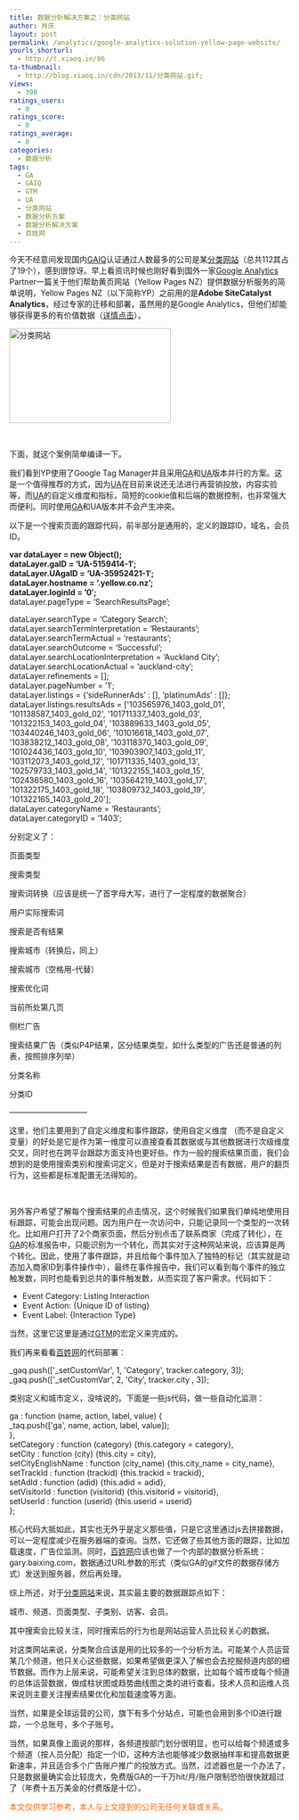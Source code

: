 ```yaml
---
title: 数据分析解决方案之：分类网站
author: 肖庆
layout: post
permalink: /analytics/google-analytics-solution-yellow-page-website/
yourls_shorturl:
  - http://t.xiaoq.in/86
ta-thumbnail:
  - http://blog.xiaoq.in/cdn/2013/11/分类网站.gif;
views:
  - 398
ratings_users:
  - 0
ratings_score:
  - 0
ratings_average:
  - 0
categories:
  - 数据分析
tags:
  - GA
  - GAIQ
  - GTM
  - UA
  - 分类网站
  - 数据分析方案
  - 数据分析解决方案
  - 百姓网
---
```

今天不经意间发现国内<span class='wp_keywordlink_affiliate'><a href="http://blog.xiaoq.in/tag/gaiq/" title="查看GAIQ中的全部文章" target="_blank">GAIQ</a></span>认证通过人数最多的公司是某<span class='wp_keywordlink_affiliate'><a href="http://blog.xiaoq.in/tag/%e5%88%86%e7%b1%bb%e7%bd%91%e7%ab%99/" title="查看分类网站中的全部文章" target="_blank">分类网站</a></span>（总共112其占了19个），感到很惊讶。早上看资讯时候也刚好看到国外一家<span class='wp_keywordlink'><a href="http://blog.xiaoq.in/google-analytics/" title="Google Analytics" target="_blank">Google Analytics</a></span> Partner一篇关于他们帮助黄页网站（Yellow Pages NZ）提供数据分析服务的简单说明，Yellow Pages NZ（以下简称YP）之前用的是**Adobe SiteCatalyst Analytics**，经过专家的迁移和部署，虽然用的是Google Analytics，但他们却能够获得更多的有价值数据（<a title="Yellow Pages Group New Zealand Upgrades to Universal Analytics" href="http://www.blastam.com/blog/index.php/2013/05/universal-analytics-yellowpages/" target="_blank">详情点击</a>）。

<img class="alignnone size-full wp-image-1436" alt="分类网站" src="http://blog.xiaoq.in/cdn/2013/11/分类网站.gif" width="290" height="170" />

&nbsp;

下面，就这个案例简单编译一下。

我们看到YP使用了Google Tag Manager并且采用<span class='wp_keywordlink_affiliate'><a href="http://blog.xiaoq.in/tag/ga/" title="查看GA中的全部文章" target="_blank">GA</a></span>和<span class='wp_keywordlink_affiliate'><a href="http://blog.xiaoq.in/tag/ua/" title="查看UA中的全部文章" target="_blank">UA</a></span>版本并行的方案。这是一个值得推荐的方式，因为<span class='wp_keywordlink_affiliate'><a href="http://blog.xiaoq.in/tag/ua/" title="查看UA中的全部文章" target="_blank">UA</a></span>在目前来说还无法进行再营销投放，内容实验等，而<span class='wp_keywordlink_affiliate'><a href="http://blog.xiaoq.in/tag/ua/" title="查看UA中的全部文章" target="_blank">UA</a></span>的自定义维度和指标，简短的cookie值和后端的数据控制，也非常强大而便利。同时使用<span class='wp_keywordlink_affiliate'><a href="http://blog.xiaoq.in/tag/ga/" title="查看GA中的全部文章" target="_blank">GA</a></span>和UA版本并不会产生冲突。

以下是一个搜索页面的跟踪代码，前半部分是通用的，定义的跟踪ID，域名，会员ID。

**var dataLayer = new Object();**  
**dataLayer.gaID = &#8216;UA-5159414-1&#8242;;**  
**dataLayer.UAgaID = &#8216;UA-35952421-1&#8242;;**  
**dataLayer.hostname = &#8216;.yellow.co.nz&#8217;;**  
**dataLayer.loginId = &#8217;0&#8242;;**  
dataLayer.pageType = &#8216;SearchResultsPage&#8217;;

dataLayer.searchType = &#8216;Category Search&#8217;;  
dataLayer.searchTermInterpretation = &#8216;Restaurants&#8217;;  
dataLayer.searchTermActual = &#8216;restaurants&#8217;;  
dataLayer.searchOutcome = &#8216;Successful&#8217;;  
dataLayer.searchLocationInterpretation = &#8216;Auckland City&#8217;;  
dataLayer.searchLocationActual = &#8216;auckland-city&#8217;;  
dataLayer.refinements = [];  
dataLayer.pageNumber = &#8217;1&#8242;;  
dataLayer.listings = {&#8216;sideRunnerAds&#8217; : [], &#8216;platinumAds&#8217; : []};  
dataLayer.listings.resultsAds = ['103565976\_1403\_gold\_01', '101138587\_1403\_gold\_02', '101711337\_1403\_gold\_03', '101322153\_1403\_gold\_04', '103889633\_1403\_gold\_05', '103440246\_1403\_gold\_06', '101016618\_1403\_gold\_07', '103838212\_1403\_gold\_08', '103118370\_1403\_gold\_09', '101024436\_1403\_gold\_10', '103903907\_1403\_gold\_11', '103112073\_1403\_gold\_12', '101711335\_1403\_gold\_13', '102579733\_1403\_gold\_14', '101322155\_1403\_gold\_15', '102436580\_1403\_gold\_16', '103564219\_1403\_gold\_17', '101322175\_1403\_gold\_18', '103809732\_1403\_gold\_19', '101322165\_1403\_gold\_20'];  
dataLayer.categoryName = &#8216;Restaurants&#8217;;  
dataLayer.categoryID = &#8217;1403&#8242;;

分别定义了：

页面类型

搜索类型

搜索词转换（应该是统一了首字母大写，进行了一定程度的数据聚合）

用户实际搜索词

搜索是否有结果

搜索城市（转换后，同上）

搜索城市（空格用-代替）

搜索优化词

当前所处第几页

侧栏广告

搜索结果广告（类似P4P结果，区分结果类型，如什么类型的广告还是普通的列表，按照排序列举）

分类名称

分类ID

——————————

这里，他们主要用到了自定义维度和事件跟踪，使用自定义维度 （而不是自定义变量）的好处是它是作为第一维度可以直接查看其数据或与其他数据进行次级维度交叉，同时也在跨平台跟踪方面支持也更好些。作为一般的搜索结果页面，我们会想到的是使用搜索类别和搜索词定义，但是对于搜索结果是否有数据，用户的翻页行为，这些都是标准配置无法得知的。

&nbsp;

另外客户希望了解每个搜索结果的点击情况，这个时候我们如果我们单纯地使用目标跟踪，可能会出现问题。因为用户在一次访问中，只能记录同一个类型的一次转化。比如用户打开了2个商家页面，然后分别点击了联系商家（完成了转化），在<span class='wp_keywordlink_affiliate'><a href="http://blog.xiaoq.in/tag/ga/" title="查看GA中的全部文章" target="_blank">GA</a></span>的标准报告中，只能识别为一个转化，而其实对于这种网站来说，应该算是两个转化。因此，使用了事件跟踪，并且给每个事件加入了独特的标记（其实就是动态加入商家ID到事件操作中），最终在事件报告中，我们可以看到每个事件的独立触发数，同时也能看到总共的事件触发数，从而实现了客户需求。代码如下：

*   Event Category: Listing Interaction
*   Event Action: {Unique ID of listing}
*   Event Label: {Interaction Type}

当然，这里它这里是通过<span class='wp_keywordlink_affiliate'><a href="http://blog.xiaoq.in/tag/gtm/" title="查看GTM中的全部文章" target="_blank">GTM</a></span>的宏定义来完成的。

我们再来看看<span class='wp_keywordlink_affiliate'><a href="http://blog.xiaoq.in/tag/%e7%99%be%e5%a7%93%e7%bd%91/" title="查看百姓网中的全部文章" target="_blank">百姓网</a></span>的代码部署：

\_gaq.push(['\_setCustomVar', 1, 'Category', tracker.category, 3]);  
\_gaq.push(['\_setCustomVar', 2, 'City', tracker.city , 3]);

类别定义和城市定义，没啥说的。下面是一些js代码，做一些自动化监测：

ga : function (name, action, label, value) {  
_taq.push(['ga', name, action, label, value]);  
},  
setCategory : function (category) {this.category = category},  
setCity : function (city) {this.city = city},  
setCityEnglishName : function (city\_name) {this.city\_name = city_name},  
setTrackId : function (trackid) {this.trackid = trackid},  
setAdId : function (adid) {this.adid = adid},  
setVisitorId : function (visitorid) {this.visitorid = visitorid},  
setUserId : function (userid) {this.userid = userid}  
};

核心代码大抵如此，其实也无外乎是定义那些值，只是它这里通过js去拼接数据，可以一定程度减少在服务器端的查询。当然，它还做了些其他方面的跟踪，比如加载速度，广告位监测。同时，<span class='wp_keywordlink_affiliate'><a href="http://blog.xiaoq.in/tag/%e7%99%be%e5%a7%93%e7%bd%91/" title="查看百姓网中的全部文章" target="_blank">百姓网</a></span>应该也做了一个内部的数据分析系统：gary.baixing.com，数据通过URL参数的形式（类似GA的gif文件的数据存储方式）发送到服务器，然后再处理。

综上所述，对于<span class='wp_keywordlink_affiliate'><a href="http://blog.xiaoq.in/tag/%e5%88%86%e7%b1%bb%e7%bd%91%e7%ab%99/" title="查看分类网站中的全部文章" target="_blank">分类网站</a></span>来说，其实最主要的数据跟踪点如下：

城市、频道、页面类型、子类别、访客、会员。

其中搜索会比较关注，同时搜索后的行为也是网站运营人员比较关心的数据。

对这类网站来说，分类聚合应该是用的比较多的一个分析方法。可能某个人员运营某几个频道，他只关心这些数据，如果希望做更深入了解也会去挖掘频道内部的细节数据。而作为上层来说，可能希望关注到总体的数据，比如每个城市或每个频道的总体运营数据，做成柱状图或趋势曲线图之类的进行查看。技术人员和运维人员来说则主要关注搜索结果优化和加载速度等方面。

当然，如果是全球运营的公司，旗下有多个分站点，可能也会用到多个ID进行跟踪，一个总账号，多个子账号。

当然，如果真像上面说的那样，各频道按部门划分很明显，也可以给每个频道或多个频道（按人员分配）指定一个ID，这种方法也能够减少数据抽样率和提高数据更新速率，并且适合多个广告账户推广的投放方式。当然，过滤器也是一个办法了，只是数据量确实会比较庞大，免费版GA的一千万hit/月/账户限制恐怕很快就超过了（年费十五万美金的付费版是十亿）。

<span style="color: #ff6600;">本文仅供学习参考，本人与上文提到的公司无任何关联或关系。</span>